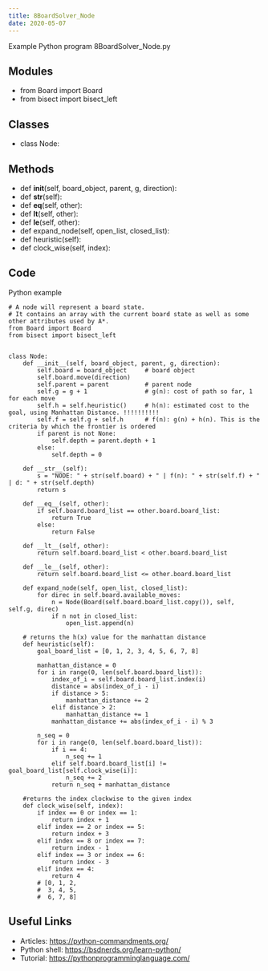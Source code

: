 ```yaml
---
title: 8BoardSolver_Node
date: 2020-05-07
---
```

Example Python program 8BoardSolver_Node.py

## Modules

* from Board import Board
* from bisect import bisect_left

## Classes

* class Node:

## Methods

* def __init__(self, board_object, parent, g, direction):
* def __str__(self):
* def __eq__(self, other):
* def __lt__(self, other):
* def __le__(self, other):
* def expand_node(self, open_list, closed_list):
* def heuristic(self):
* def clock_wise(self, index):

## Code

Python example

    # A node will represent a board state.
    # It contains an array with the current board state as well as some other attributes used by A*.
    from Board import Board
    from bisect import bisect_left
    
    
    class Node:
        def __init__(self, board_object, parent, g, direction):
            self.board = board_object     # board object
            self.board.move(direction)
            self.parent = parent          # parent node
            self.g = g + 1                # g(n): cost of path so far, 1 for each move
            self.h = self.heuristic()     # h(n): estimated cost to the goal, using Manhattan Distance. !!!!!!!!!!
            self.f = self.g + self.h      # f(n): g(n) + h(n). This is the criteria by which the frontier is ordered
            if parent is not None:
                self.depth = parent.depth + 1
            else:
                self.depth = 0
    
        def __str__(self):
            s = "NODE: " + str(self.board) + " | f(n): " + str(self.f) + " | d: " + str(self.depth)
            return s
    
        def __eq__(self, other):
            if self.board.board_list == other.board.board_list:
                return True
            else:
                return False
    
        def __lt__(self, other):
            return self.board.board_list < other.board.board_list
    
        def __le__(self, other):
            return self.board.board_list <= other.board.board_list
    
        def expand_node(self, open_list, closed_list):
            for direc in self.board.available_moves:
                n = Node(Board(self.board.board_list.copy()), self, self.g, direc)
                if n not in closed_list:
                    open_list.append(n)
    
        # returns the h(x) value for the manhattan distance
        def heuristic(self):
            goal_board_list = [0, 1, 2, 3, 4, 5, 6, 7, 8]
    
            manhattan_distance = 0
            for i in range(0, len(self.board.board_list)):
                index_of_i = self.board.board_list.index(i)
                distance = abs(index_of_i - i)
                if distance > 5:
                    manhattan_distance += 2
                elif distance > 2:
                    manhattan_distance += 1
                manhattan_distance += abs(index_of_i - i) % 3
    
            n_seq = 0
            for i in range(0, len(self.board.board_list)):
                if i == 4:
                    n_seq += 1
                elif self.board.board_list[i] != goal_board_list[self.clock_wise(i)]:
                    n_seq += 2
                return n_seq + manhattan_distance
    
        #returns the index clockwise to the given index
        def clock_wise(self, index):
            if index == 0 or index == 1:
                return index + 1
            elif index == 2 or index == 5:
                return index + 3
            elif index == 8 or index == 7:
                return index - 1
            elif index == 3 or index == 6:
                return index - 3
            elif index == 4:
                return 4
            # [0, 1, 2,
            #  3, 4, 5,
            #  6, 7, 8]
    
    

## Useful Links

- Articles: https://python-commandments.org/
- Python shell: https://bsdnerds.org/learn-python/
- Tutorial: https://pythonprogramminglanguage.com/

